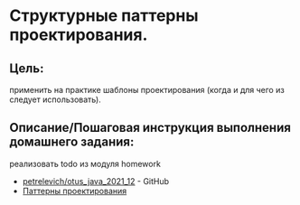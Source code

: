 # Структурные паттерны проектирования.

## Цель:
применить на практике шаблоны проектирования (когда и для чего из следует использовать).

## Описание/Пошаговая инструкция выполнения домашнего задания:
реализовать todo из модуля homework

* [petrelevich/otus_java_2021_12](https://github.com/petrelevich/otus_java_2021_12) - GitHub
* [Паттерны проектирования](https://refactoring.guru/ru/design-patterns)

